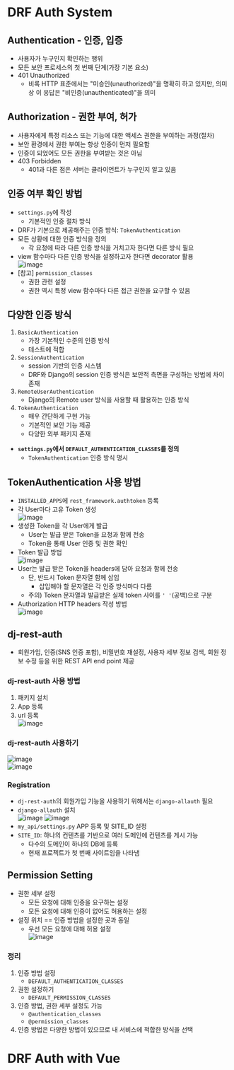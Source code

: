 # DRF Auth System
## Authentication - 인증, 입증
- 사용자가 누구인지 확인하는 행위
- 모든 보안 프로세스의 첫 번째 단계(가장 기본 요소)
- 401 Unauthorized
  - 비록 HTTP 표준에서는 "미승인(unauthorized)"을 명확히 하고 있지만, 의미상 이 응답은 "비인증(unauthenticated)"을 의미

## Authorization - 권한 부여, 허가
- 사용자에게 특정 리소스 또는 기능에 대한 액세스 권한을 부여하는 과정(절차)
- 보안 환경에서 권한 부여는 항상 인증이 먼저 필요함
- 인증이 되었어도 모든 권한을 부여받는 것은 아님
- 403 Forbidden
  - 401과 다른 점은 서버는 클라이언트가 누구인지 알고 있음

## 인증 여부 확인 방법
- `settings.py`에 작성
  - 기본적인 인증 절차 방식
- DRF가 기본으로 제공해주는 인증 방식: `TokenAuthentication`
- 모든 상황에 대한 인증 방식을 정의
  - 각 요청에 따라 다른 인증 방식을 거치고자 한다면 다른 방식 필요
- view 함수마다 다른 인증 방식을 설정하고자 한다면 decorator 활용  
![image](https://github.com/Haaarimmm/TIL/assets/108309396/f273855b-5401-4c4b-976b-963171e3b88b)
- [참고] `permission_classes`
  - 권한 관련 설정
  - 권한 역시 특정 view 함수마다 다른 접근 권한을 요구할 수 있음

## 다양한 인증 방식
1. `BasicAuthentication`
   -  가장 기본적인 수준의 인증 방식
   -  테스트에 적합
2. `SessionAuthentication`
   - session 기반의 인증 시스템
   - DRF와 Django의 session 인증 방식은 보안적 측면을 구성하는 방법에 차이 존재
3. `RemoteUserAuthentication`
   - Django의 Remote user 방식을 사용할 때 활용하는 인증 방식
4. `TokenAuthentication`
   - 매우 간단하게 구현 가능
   - 기본적인 보안 기능 제공
   - 다양한 외부 패키지 존재
- **`settings.py`에서 `DEFAULT_AUTHENTICATION_CLASSES`를 정의**
  - `TokenAuthentication` 인증 방식 명시

## TokenAuthentication 사용 방법
- `INSTALLED_APPS`에 `rest_framework.authtoken` 등록
- 각 User마다 고유 Token 생성  
![image](https://github.com/Haaarimmm/TIL/assets/108309396/e61a5269-0a94-4783-acb3-03333522e6b6)
- 생성한 Token을 각 User에게 발급
  - User는 발급 받은 Token을 요청과 함께 전송
  - Token을 통해 User 인증 및 권한 확인
- Token 발급 방법  
![image](https://github.com/Haaarimmm/TIL/assets/108309396/864f1e9b-c2b1-48cd-b9e2-3ffb31cb5ed5)
- User는 발급 받은 Token을 headers에 담아 요청과 함께 전송
  - 단, 반드시 Token 문자열 함께 삽입
    - 삽입해야 할 문자열은 각 인증 방식마다 다름
  - 주의) Token 문자열과 발급받은 실제 token 사이를 `' '`(공백)으로 구분
- Authorization HTTP headers 작성 방법  
![image](https://github.com/Haaarimmm/TIL/assets/108309396/5993ea99-7545-43a8-bfe6-e64e59b1a1ab)

## dj-rest-auth
- 회원가입, 인증(SNS 인증 포함), 비밀번호 재설정, 사용자 세부 정보 검색, 회원 정보 수정 등을 위한 REST API end point 제공

### dj-rest-auth 사용 방법
1. 패키지 설치
2. App 등록
3. url 등록  
![image](https://github.com/Haaarimmm/TIL/assets/108309396/4c6e5f1b-6109-4142-a79f-cecf476ee7f1)

### dj-rest-auth 사용하기
![image](https://github.com/Haaarimmm/TIL/assets/108309396/341404d9-0a2c-412d-a405-00e7b5d034e3)  
![image](https://github.com/Haaarimmm/TIL/assets/108309396/0caa1426-7591-48a7-8cdb-eccf2d7e4c6b)

### Registration
- `dj-rest-auth`의 회원가입 기능을 사용하기 위해서는 `django-allauth` 필요
- `django-allauth` 설치  
![image](https://github.com/Haaarimmm/TIL/assets/108309396/92f3b3c9-ea86-4312-8b72-ec62475f87f7)
![image](https://github.com/Haaarimmm/TIL/assets/108309396/7295339f-24fb-454d-bd47-e094a2f87684)
- `my_api/settings.py` APP 등록 및 SITE_ID 설정
- `SITE_ID`: 하나의 컨텐츠를 기반으로 여러 도메인에 컨텐츠를 게시 가능
  - 다수의 도메인이 하나의 DB에 등록
  - 현재 프로젝트가 첫 번째 사이트임을 나타냄

## Permission Setting
- 권한 세부 설정
  - 모든 요청에 대해 인증을 요구하는 설정
  - 모든 요청에 대해 인증이 없어도 허용하는 설정
- 설정 위치 == 인증 방법을 설정한 곳과 동일
  - 우선 모든 요청에 대해 허용 설정  
![image](https://github.com/Haaarimmm/TIL/assets/108309396/c8b1c808-fba5-4e19-b79f-c508ae785e3b)

### 정리
1. 인증 방법 설정
   - `DEFAULT_AUTHENTICATION_CLASSES`
2. 권한 설정하기
   - `DEFAULT_PERMISSION_CLASSES`
3. 인증 방법, 권한 세부 설정도 가능
   - `@authentication_classes`
   - `@permission_classes`
4. 인증 방법은 다양한 방법이 있으므로 내 서비스에 적합한 방식을 선택

# DRF Auth with Vue